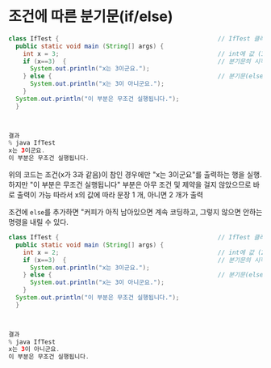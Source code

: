 # 조건에 따른 분기문(if/else)

~~~java
class IfTest {                                            // IfTest 클래스 선언
  public static void main (String[] args) {
    int x = 3;                                            // int에 값 (3)를 대입
    if (x==3)  {                                          // 분기문의 시작점(if로 부터, if가 3일 경우)
      System.out.println("x는 3이군요.");
    } else {                                              // 분기문(else, 만약에 3이 아닐 경우)
      System.out.println("x는 3이 아니군요.");            
    }
  System.out.println("이 부분은 무조건 실행됩니다.");
  }
 


결과
% java IfTest
x는 3이군요.
이 부분은 무조건 실행됩니다.
~~~


위의 코드는 조건(x가 3과 같음)이 참인 경우에만 "x는 3이군요"를 출력하는 행을 실행. 
하지만 "이 부분은 무조건 실행됩니다" 부분은 아무 조건 및 제약을 걸지 않았으므로 바로 출력이 가능
따라서 x의 값에 따라 문장 1 개, 아니면 2 개가 출력

조건에 <code>else</code>를 추가하면 "커피가 아직 남아있으면 계속 코딩하고, 그렇지 않으면 안하는 명령을 내릴 수 있다.

~~~java
class IfTest {                                            // IfTest 클래스 선언
  public static void main (String[] args) {
    int x = 2;                                            // int에 값 (2)를 대입
    if (x==3)  {                                          // 분기문의 시작점(if로 부터, if가 3일 경우)
      System.out.println("x는 3이군요.");
    } else {                                              // 분기문(else, 만약에 3이 아닐 경우)
      System.out.println("x는 3이 아니군요.");            
    }
  System.out.println("이 부분은 무조건 실행됩니다.");
  }
 


결과
% java IfTest
x는 3이 아니군요.
이 부분은 무조건 실행됩니다.
~~~
